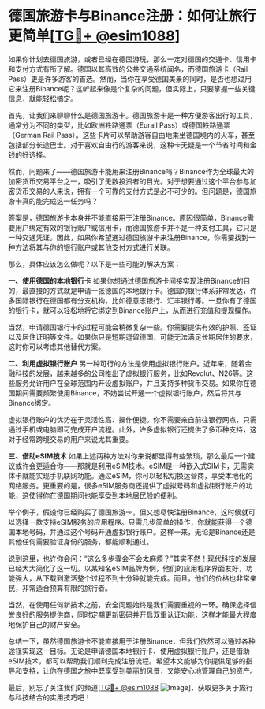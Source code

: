 # 德国旅游卡与Binance注册：如何让旅行更简单[[TG💪+ @esim1088](https://t.me/s/esim1088)]

如果你计划去德国旅游，或者已经在德国游玩，那么一定对德国的交通卡、信用卡和支付方式有所了解。德国以其高效的公共交通系统闻名，而德国旅游卡（Rail Pass）更是许多游客的首选。然而，当你在享受德国美景的同时，是否也想过用它来注册Binance呢？这听起来像是个复杂的问题，但实际上，只要掌握一些关键信息，就能轻松搞定。

首先，让我们来聊聊什么是德国旅游卡。德国旅游卡是一种方便游客出行的工具，通常分为不同的类型，比如欧洲铁路通票（Eurail Pass）或德国铁路通票（German Rail Pass）。这些卡片可以帮助游客自由地乘坐德国境内的火车，甚至包括部分长途巴士。对于喜欢自由行的游客来说，这种卡无疑是一个节省时间和金钱的好选择。

然而，问题来了——德国旅游卡能用来注册Binance吗？Binance作为全球最大的加密货币交易平台之一，吸引了无数投资者的目光。对于想要通过这个平台参与加密货币交易的人来说，拥有一个可靠的支付方式是必不可少的。但问题是，德国旅游卡真的能完成这一任务吗？

答案是，德国旅游卡本身并不能直接用于注册Binance。原因很简单，Binance需要用户绑定有效的银行账户或信用卡，而德国旅游卡并不是一种支付工具，它只是一种交通凭证。因此，如果你希望通过德国旅游卡来注册Binance，你需要找到一种方法将其与你的银行账户或其他支付方式进行关联。

那么，具体应该怎么做呢？以下是一些可能的解决方案：

**一、使用德国的本地银行卡**
如果你想通过德国旅游卡间接实现注册Binance的目的，最直接的方式就是申请一张德国的本地银行卡。德国的银行体系非常发达，许多国际银行在德国都有分支机构，比如德意志银行、汇丰银行等。一旦你有了德国的银行卡，就可以轻松地将它绑定到Binance账户上，从而进行充值和提现操作。

当然，申请德国银行卡的过程可能会稍微复杂一些。你需要提供有效的护照、签证以及居住证明等文件。如果你只是短期逗留德国，可能无法满足长期居住的要求，这时你可以考虑其他替代方案。

**二、利用虚拟银行账户**
另一种可行的方法是使用虚拟银行账户。近年来，随着金融科技的发展，越来越多的公司推出了虚拟银行服务，比如Revolut、N26等。这些服务允许用户在全球范围内开设虚拟账户，并且支持多种货币交易。如果你在德国期间需要频繁使用Binance，不妨尝试开通一个虚拟银行账户，然后将其与Binance绑定。

虚拟银行账户的优势在于灵活性高、操作便捷。你不需要亲自前往银行网点，只需通过手机或电脑即可完成开户流程。此外，许多虚拟银行还提供了多币种支持，这对于经常跨境交易的用户来说尤其重要。

**三、借助eSIM技术**
如果上述两种方法对你来说都显得有些繁琐，那么最后一个建议或许会更适合你——那就是利用eSIM技术。eSIM是一种嵌入式SIM卡，无需实体卡就能实现手机联网功能。通过eSIM，你可以轻松切换运营商，享受本地化的网络服务。更重要的是，很多eSIM服务商还提供了虚拟号码和虚拟银行账户的功能，这使得你在德国期间也能享受到本地居民般的便利。

举个例子，假设你已经购买了德国旅游卡，但又想尽快注册Binance，这时候就可以选择一款支持eSIM服务的应用程序。只需几步简单的操作，你就能获得一个德国本地号码，并通过这个号码开通虚拟银行账户。这样一来，无论是Binance还是其他任何需要验证身份的服务，都能顺利通过。

说到这里，也许你会问：“这么多步骤会不会太麻烦？”其实不然！现代科技的发展已经大大简化了这一切。以某知名eSIM品牌为例，他们的应用程序界面友好，功能强大，从下载到激活整个过程不到十分钟就能完成。而且，他们的价格也非常亲民，非常适合预算有限的旅行者。

当然，在使用任何新技术之前，安全问题始终是我们需要重视的一环。确保选择信誉良好的服务提供商，同时定期更新密码并开启双重认证功能，这样才能最大程度地保护自己的财产安全。

总结一下，虽然德国旅游卡不能直接用于注册Binance，但我们依然可以通过各种途径实现这一目标。无论是申请德国本地银行卡、使用虚拟银行账户，还是借助eSIM技术，都可以帮助我们顺利完成注册流程。希望本文能够为你提供足够的指导和支持，让你在德国之旅中既享受到美丽的风景，又能安心地管理自己的资产。

最后，别忘了关注我们的频道[[TG💪+ @esim1088](https://t.me/s/esim1088) ![Image](https://i.postimg.cc/4NQfJmqS/Snipaste-2025-05-13-00-14-12.png)]，获取更多关于旅行与科技结合的实用技巧吧！